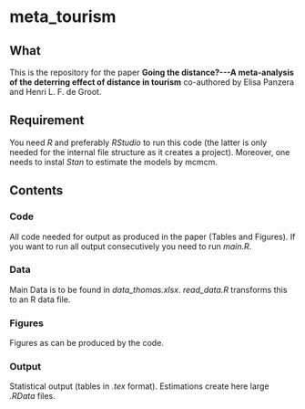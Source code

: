 # meta_tourism

## What

This is the repository for the paper **Going the distance?---A meta-analysis of the deterring effect of distance in tourism** co-authored by Elisa Panzera and Henri L. F. de Groot. 

## Requirement

You need *R* and preferably *RStudio* to run this code (the latter is only needed for the internal file structure as it creates a project). Moreover, one needs to instal *Stan* to estimate the models by mcmcm.

## Contents

### Code

All code needed for output as produced in the paper (Tables and Figures). If you want to run all output consecutively you need to run *main.R*.

### Data

Main Data is to be found in *data_thomas.xlsx*. *read_data.R* transforms this to an R data file.

### Figures

Figures as can be produced by the code.

### Output

Statistical output (tables in *.tex* format). Estimations create here large *.RData* files.
